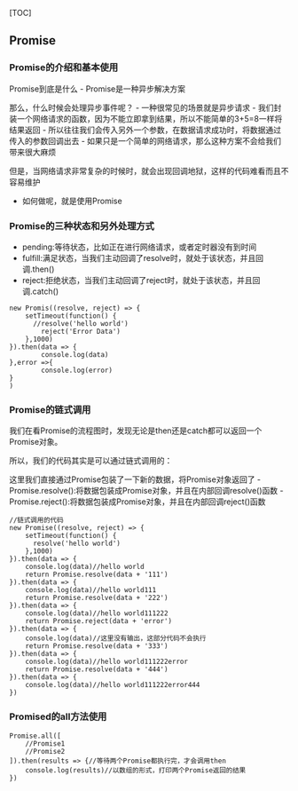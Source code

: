 [TOC]

## Promise

### Promise的介绍和基本使用

Promise到底是什么 - Promise是一种异步解决方案

那么，什么时候会处理异步事件呢？ - 一种很常见的场景就是异步请求 - 我们封装一个网络请求的函数，因为不能立即拿到结果，所以不能简单的3+5=8一样将结果返回 - 所以往往我们会传入另外一个参数，在数据请求成功时，将数据通过传入的参数回调出去 - 如果只是一个简单的网络请求，那么这种方案不会给我们带来很大麻烦

但是，当网络请求非常复杂的时候时，就会出现回调地狱，这样的代码难看而且不容易维护

- 如何做呢，就是使用Promise

### Promise的三种状态和另外处理方式

- pending:等待状态，比如正在进行网络请求，或者定时器没有到时间
- fulfill:满足状态，当我们主动回调了resolve时，就处于该状态，并且回调.then()
- reject:拒绝状态，当我们主动回调了reject时，就处于该状态，并且回调.catch()

```
new Promis((resolve, reject) => {
    setTimeout(function() {
      //resolve('hello world')
        reject('Error Data')
    },1000)
}).then(data => {
        console.log(data)
},error =>{
        console.log(error)
}
)
```

### Promise的链式调用

我们在看Promise的流程图时，发现无论是then还是catch都可以返回一个Promise对象。

所以，我们的代码其实是可以通过链式调用的：

这里我们直接通过Promise包装了一下新的数据，将Promise对象返回了 - Promise.resolve():将数据包装成Promise对象，并且在内部回调resolve()函数 - Promise.reject():将数据包装成Promise对象，并且在内部回调reject()函数

```
//链式调用的代码
new Promise((resolve, reject) => {
    setTimeout(function() {
      resolve('hello world')
    },1000)
}).then(data => {
    console.log(data)//hello world
    return Promise.resolve(data + '111')
}).then(data => {
    console.log(data)//hello world111
    return Promise.resolve(data + '222')
}).then(data => {
    console.log(data)//hello world111222
    return Promise.reject(data + 'error')
}).then(data => {
    console.log(data)//这里没有输出，这部分代码不会执行
    return Promise.resolve(data + '333')
}).then(data => {
    console.log(data)//hello world111222error
    return Promise.resolve(data + '444')
}).then(data => {
    console.log(data)//hello world111222error444
})
```

### Promised的all方法使用

```
Promise.all([
    //Promise1
    //Promise2
]).then(results => {//等待两个Promise都执行完，才会调用then
    console.log(results)//以数组的形式，打印两个Promise返回的结果
})
```
